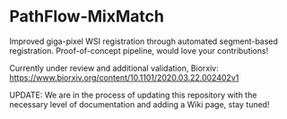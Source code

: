 # PathFlow-MixMatch

Improved giga-pixel WSI registration through automated segment-based registration. Proof-of-concept pipeline, would love your contributions!     

Currently under review and additional validation, Biorxiv: https://www.biorxiv.org/content/10.1101/2020.03.22.002402v1  

UPDATE: We are in the process of updating this repository with the necessary level of documentation and adding a Wiki page, stay tuned!  
